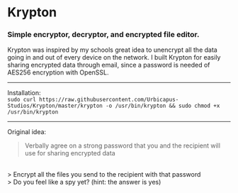 # Krypton
### Simple encryptor, decryptor, and encrypted file editor.

Krypton was inspired by my schools great idea to unencrypt all the data going in and out of every device on the network.
I built Krypton for easily sharing encrypted data through email, since a password is needed of AES256 encryption with OpenSSL.

----

Installation:
<br>
`sudo curl https://raw.githubusercontent.com/Urbicapus-Studios/Krypton/master/krypton -o /usr/bin/krypton && sudo chmod +x /usr/bin/krypton`

----

Original idea:
> Verbally agree on a strong password that you and the recipient will use for sharing encrypted data
<br>
> Encrypt all the files you send to the recipient with that password
<br>
> Do you feel like a spy yet? (hint: the answer is yes)
